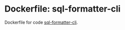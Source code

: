 # Dockerfile: sql-formatter-cli
Dockerfile for code [sql-formatter-cli](https://www.npmjs.com/package/sql-formatter-cli).
